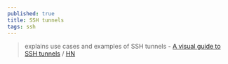 ```yaml
---
published: true
title: SSH tunnels
tags: ssh
---
```

> explains use cases and examples of SSH tunnels - [A visual guide to SSH tunnels](https://robotmoon.com/ssh-tunnels/) / [HN](https://news.ycombinator.com/item?id=26053323)
